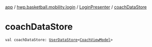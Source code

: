 [app](../../index.md) / [hwp.basketball.mobility.login](../index.md) / [LoginPresenter](index.md) / [coachDataStore](.)

# coachDataStore

`val coachDataStore: `[`UserDataStore`](../../hwp.basketball.mobility.entitiy.user/-user-data-store/index.md)`<`[`CoachViewModel`](../../hwp.basketball.mobility.entitiy.user/-coach-view-model/index.md)`>`